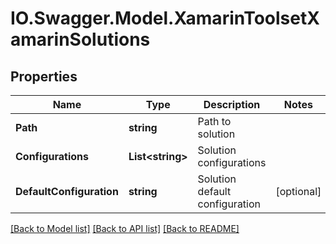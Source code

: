 # IO.Swagger.Model.XamarinToolsetXamarinSolutions
## Properties

Name | Type | Description | Notes
------------ | ------------- | ------------- | -------------
**Path** | **string** | Path to solution | 
**Configurations** | **List&lt;string&gt;** | Solution configurations | 
**DefaultConfiguration** | **string** | Solution default configuration | [optional] 

[[Back to Model list]](../README.md#documentation-for-models) [[Back to API list]](../README.md#documentation-for-api-endpoints) [[Back to README]](../README.md)

